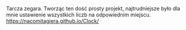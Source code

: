 Tarcza zegara. Tworząc ten dość prosty projekt, najtrudniejsze było dla mnie ustawienie wszystkich liczb na odpowiednim miejscu. https://nacomitagiera.github.io/Clock/
